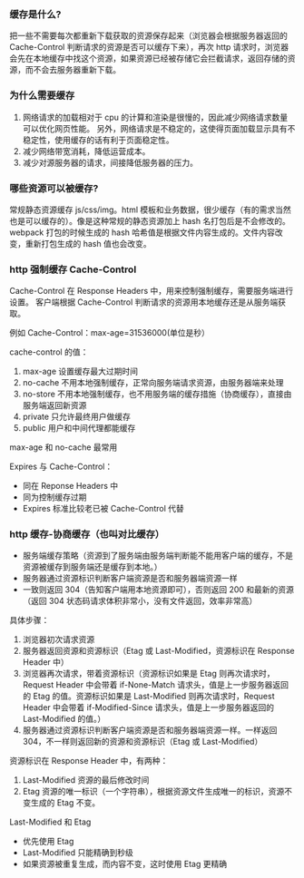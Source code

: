 ### 缓存是什么?

把一些不需要每次都重新下载获取的资源保存起来（浏览器会根据服务器返回的 Cache-Control 判断请求的资源是否可以缓存下来），再次 http 请求时，浏览器会先在本地缓存中找这个资源，如果资源已经被存储它会拦截请求，返回存储的资源，而不会去服务器重新下载。

### 为什么需要缓存

1. 网络请求的加载相对于 cpu 的计算和渲染是很慢的，因此减少网络请求数量可以优化网页性能。 另外，网络请求是不稳定的，这使得页面加载显示具有不稳定性，使用缓存的话有利于页面稳定性。
2. 减少网络带宽消耗，降低运营成本。
3. 减少对源服务器的请求，间接降低服务器的压力。

### 哪些资源可以被缓存?

常规静态资源缓存 js/css/img。html 模板和业务数据，很少缓存（有的需求当然也是可以缓存的）。像是这种常规的静态资源加上 hash 名打包后是不会修改的。webpack 打包的时候生成的 hash 哈希值是根据文件内容生成的。文件内容改变，重新打包生成的 hash 值也会改变。

### http 强制缓存 Cache-Control

Cache-Control 在 Response Headers 中，用来控制强制缓存，需要服务端进行设置。
客户端根据 Cache-Control 判断请求的资源用本地缓存还是从服务端获取。

例如 Cache-Control：max-age=31536000(单位是秒）

cache-control 的值：

1. max-age 设置缓存最大过期时间
2. no-cache 不用本地强制缓存，正常向服务端请求资源，由服务器端来处理
3. no-store 不用本地强制缓存，也不用服务端的缓存措施（协商缓存），直接由服务端返回新资源
4. private 只允许最终用户做缓存
5. public 用户和中间代理都能缓存

max-age 和 no-cache 最常用

Expires 与 Cache-Control：

- 同在 Reponse Headers 中
- 同为控制缓存过期
- Expires 标准比较老已被 Cache-Control 代替

### http 缓存-协商缓存（也叫对比缓存）

- 服务端缓存策略（资源到了服务端由服务端判断能不能用客户端的缓存，不是资源被缓存到服务端还是缓存到本地。）
- 服务器通过资源标识判断客户端资源是否和服务器端资源一样
- 一致则返回 304（告知客户端用本地资源即可），否则返回 200 和最新的资源（返回 304 状态码请求体积非常小，没有文件返回，效率非常高）

具体步骤：

1. 浏览器初次请求资源
2. 服务器返回资源和资源标识（Etag 或 Last-Modified，资源标识在 Response Header 中）
3. 浏览器再次请求，带着资源标识（资源标识如果是 Etag 则再次请求时，Request Header 中会带着 if-None-Match 请求头，值是上一步服务器返回的 Etag 的值。资源标识如果是 Last-Modified 则再次请求时，Request Header 中会带着 if-Modified-Since 请求头，值是上一步服务器返回的 Last-Modified 的值。）
4. 服务器通过资源标识判断客户端资源是否和服务器端资源一样。一样返回 304，不一样则返回新的资源和资源标识（Etag 或 Last-Modified）

资源标识在 Response Header 中，有两种：

1. Last-Modified 资源的最后修改时间
2. Etag 资源的唯一标识（一个字符串），根据资源文件生成唯一的标识，资源不变生成的 Etag 不变。

Last-Modified 和 Etag

- 优先使用 Etag
- Last-Modified 只能精确到秒级
- 如果资源被重复生成，而内容不变，这时使用 Etag 更精确
